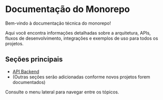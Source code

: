 ---
---

# Documentação do Monorepo

Bem-vindo à documentação técnica do monorepo!

Aqui você encontra informações detalhadas sobre a arquitetura, APIs, fluxos de desenvolvimento, integrações e exemplos de uso para todos os projetos.

## Seções principais

- [API Backend](./api/)
- (Outras seções serão adicionadas conforme novos projetos forem documentados)

Consulte o menu lateral para navegar entre os tópicos.
